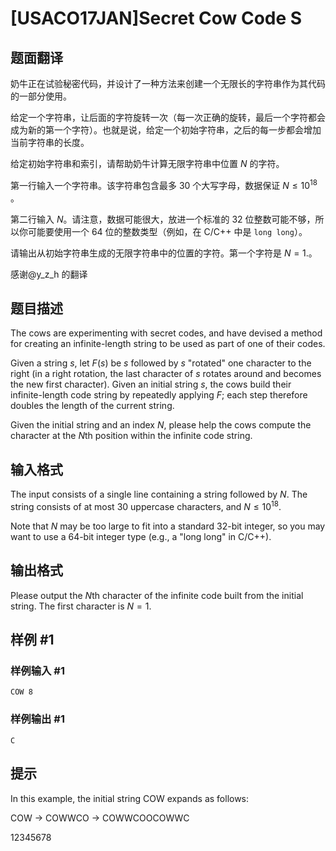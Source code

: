 # [USACO17JAN]Secret Cow Code S

## 题面翻译

奶牛正在试验秘密代码，并设计了一种方法来创建一个无限长的字符串作为其代码的一部分使用。

给定一个字符串，让后面的字符旋转一次（每一次正确的旋转，最后一个字符都会成为新的第一个字符）。也就是说，给定一个初始字符串，之后的每一步都会增加当前字符串的长度。

给定初始字符串和索引，请帮助奶牛计算无限字符串中位置 $N$ 的字符。

第一行输入一个字符串。该字符串包含最多 $30$ 个大写字母，数据保证 $N \leq 10^{18}$ 。

第二行输入 $N$。请注意，数据可能很大，放进一个标准的 $32$ 位整数可能不够，所以你可能要使用一个 $64$ 位的整数类型（例如，在 C/C++ 中是 `long long`）。

请输出从初始字符串生成的无限字符串中的位置的字符。第一个字符是 $N=1$.。

感谢@y\_z\_h 的翻译

## 题目描述

The cows are experimenting with secret codes, and have devised a method for creating an infinite-length string to be used as part of one of their codes.

Given a string $s$, let $F(s)$ be $s$ followed by $s$ "rotated" one character to the right (in a right rotation, the last character of $s$ rotates around and becomes the new first character). Given an initial string $s$, the cows build their infinite-length code string by repeatedly applying $F$; each step therefore doubles the length of the current string.


Given the initial string and an index $N$, please help the cows compute the character at the $N$th position within the infinite code string.

## 输入格式

The input consists of a single line containing a string followed by $N$. The string consists of at most 30 uppercase characters, and $N \leq 10^{18}$.

Note that $N$ may be too large to fit into a standard 32-bit integer, so you may want to use a 64-bit integer type (e.g., a "long long" in C/C++).

## 输出格式

Please output the $N$th character of the infinite code built from the initial string. The first character is $N=1$.

## 样例 #1

### 样例输入 #1

```
COW 8
```

### 样例输出 #1

```
C
```

## 提示

In this example, the initial string COW expands as follows:


COW -> COWWCO -> COWWCOOCOWWC

12345678